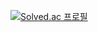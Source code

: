 
[![Solved.ac
프로필](http://mazassumnida.wtf/api/generate_badge?boj={smdtb1998})](https://solved.ac/{smdtb1998})
